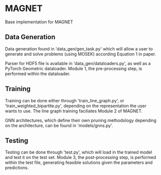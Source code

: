 # MAGNET
Base implementation for MAGNET

## Data Generation
Data generation found in 'data_gen/gen_task.py' which will allow a user to generate and solve problems (using MOSEK) according Equation 1 in paper.

Parser for HDF5 file is available in 'data_gen/dataloaders.py', as well as a PyTorch Geometric dataloader. Module 1, the pre-processing step, is performed within the dataloader. 

## Training
Training can be done either through 'train_line_graph.py', or 'train_weighted_bipartite.py', depending on the representation the user wants to use. The line graph training faciliates Module 2 of MAGNET. 

GNN architectures, which define their own pruning methodology depending on the architecture, can be found in 'models/gnns.py'. 

## Testing
Testing can be done through 'test.py', which will load in the trained model and test it on the test set. Module 3, the post-processing step, is performed within the test file, generating feasible solutions given the parameters and predictions. 


